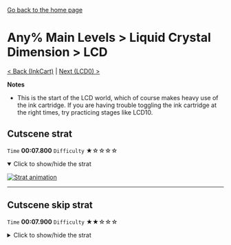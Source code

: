 [Go back to the home page](https://github.com/Doublevil/scbspeedrun)

# Any% Main Levels > Liquid Crystal Dimension > LCD

[< Back (InkCart)](https://github.com/Doublevil/scbspeedrun/blob/main/levels/any_ml/pp/InkCart.md) | [Next (LCD0) >](https://github.com/Doublevil/scbspeedrun/blob/main/levels/any_ml/LCD/LCD0.md)

**Notes**
- This is the start of the LCD world, which of course makes heavy use of the ink cartridge. If you are having trouble toggling the ink cartridge at the right times, try practicing stages like LCD10.

## Cutscene strat

`Time` **00:07.800** `Difficulty` ★☆☆☆☆
<details open>
  <summary>Click to show/hide the strat</summary>

  [![Strat animation](https://github.com/Doublevil/scbspeedrun/blob/main/media/levels/LCD/LCD_CutsceneStrat.webp)](https://github.com/Doublevil/scbspeedrun/blob/main/media/levels/LCD/LCD_CutsceneStrat.mp4?raw=true)
</details>

---
## Cutscene skip strat

`Time` **00:07.900** `Difficulty` ★★☆☆☆
<details>
  <summary>Click to show/hide the strat</summary>

  [![Strat animation](https://github.com/Doublevil/scbspeedrun/blob/main/media/levels/LCD/LCD_CutsceneSkip.webp)](https://github.com/Doublevil/scbspeedrun/blob/main/media/levels/LCD/LCD_CutsceneSkip.mp4?raw=true)

  **Notes**
  - It's actually slower to skip the cutscene without the speedhack.
  - You cannot hook to those flying transparent blocks from too close or you'll trigger the cutscene.
</details>
